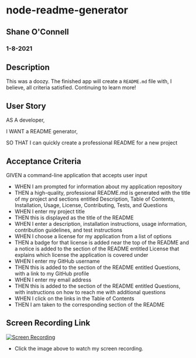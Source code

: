 # node-readme-generator
## Shane O'Connell 
### 1-8-2021

## Description
This was a doozy. The finished app will create a `README.md` file with, I believe, all criteria satisfied. Continuing to learn more!

## User Story
AS A developer,

I WANT a README generator,

SO THAT I can quickly create a professional README for a new project

## Acceptance Criteria
GIVEN a command-line application that accepts user input
- WHEN I am prompted for information about my application repository
- THEN a high-quality, professional README.md is generated with the title of my project and sections entitled Description, Table of Contents, Installation, Usage, License, Contributing, Tests, and Questions
- WHEN I enter my project title
- THEN this is displayed as the title of the README
- WHEN I enter a description, installation instructions, usage information, contribution guidelines, and test instructions
- WHEN I choose a license for my application from a list of options
- THEN a badge for that license is added near the top of the README and a notice is added to the section of the README entitled License that explains which license the application is covered under
- WHEN I enter my GitHub username
- THEN this is added to the section of the README entitled Questions, with a link to my GitHub profile
- WHEN I enter my email address
- THEN this is added to the section of the README entitled Questions, with instructions on how to reach me with additional questions
- WHEN I click on the links in the Table of Contents
- THEN I am taken to the corresponding section of the README



## Screen Recording Link
[![Screen Recording](https://img.youtube.com/vi/McyudCFZN6w/0.jpg)](https://www.youtube.com/watch?v=McyudCFZN6w) 

- Click the image above to watch my screen recording. 



